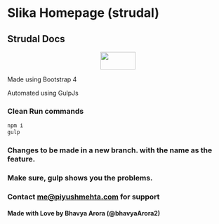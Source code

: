 # Slika Homepage (strudal)
## Strudal Docs
<center><img src='https://preview.ibb.co/hEJJDK/7152018235215.png' height="40px" width="80px"></center>

Made using Bootstrap 4 

  Automated using GulpJs

### Clean Run commands

```bash
npm i 
gulp
```

### Changes to be made in a new branch. with the name as the feature.

### Make sure, gulp shows you the problems.

### Contact me@piyushmehta.com for support

#### Made with Love by Bhavya Arora (@bhavyaArora2)

